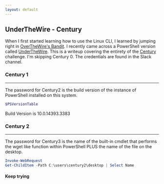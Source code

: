 ```yaml
---
layout: default
---
```


## UnderTheWire - Century

When I first started learning how to use the Linux CLI, I learned by jumping right in [OverTheWire's Bandit](https://overthewire.org/wargames/bandit/). I recently came across a PowerShell version called [UnderTheWire](https://underthewire.tech/wargames.htm). This is a writeup covering the entirety of the [Century](https://underthewire.tech/century/century.htm) challenge. I'm skipping Century 0. The credentials are found in the Slack channel.

### Century 1
---
The password for Century2 is the build version of the instance of PowerShell installed on this system. 

```PowerShell
$PSVersionTable
```

Build Version is 10.0.14393.3383

### Century 2
---
The password for Century3 is the name of the built-in cmdlet that performs the wget like function within PowerShell PLUS the name of the file on the desktop.

```PowerShell
Invoke-WebRequest
Get-ChildItem -Path C:\users\century2\desktop | Select Name
```

#### Keep trying
